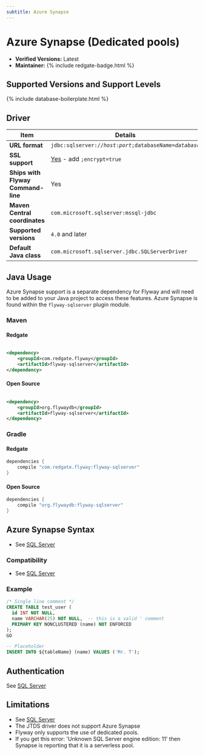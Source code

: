 ```yaml
---
subtitle: Azure Synapse
---
```

# Azure Synapse (Dedicated pools)
- **Verified Versions:** Latest
- **Maintainer:** {% include redgate-badge.html %}

## Supported Versions and Support Levels

{% include database-boilerplate.html %}

## Driver

| Item                               | Details                                                                                                                              |
|------------------------------------|--------------------------------------------------------------------------------------------------------------------------------------|
| **URL format**                     | <code>jdbc:sqlserver://<i>host</i>:<i>port</i>;databaseName=<i>database</i></code>                                                   |
| **SSL support**                    | [Yes](https://docs.microsoft.com/en-us/sql/connect/jdbc/connecting-with-ssl-encryption?view=sql-server-ver15) \- add `;encrypt=true` |
| **Ships with Flyway Command-line** | Yes                                                                                                                                  |
| **Maven Central coordinates**      | `com.microsoft.sqlserver:mssql-jdbc`                                                                                                 |
| **Supported versions**             | `4.0` and later                                                                                                                      |
| **Default Java class**             | `com.microsoft.sqlserver.jdbc.SQLServerDriver`                                                                                       |


## Java Usage
Azure Synapse support is a separate dependency for Flyway and will need to be added to your Java project to access these features.
Azure Synapse is found within the `flyway-sqlserver` plugin module.

### Maven
#### Redgate
```xml

<dependency>
    <groupId>com.redgate.flyway</groupId>
    <artifactId>flyway-sqlserver</artifactId>
</dependency>
```
#### Open Source
```xml

<dependency>
    <groupId>org.flywaydb</groupId>
    <artifactId>flyway-sqlserver</artifactId>
</dependency>
```

### Gradle
#### Redgate
```groovy
dependencies {
    compile "com.redgate.flyway:flyway-sqlserver"
}
```

#### Open Source
```groovy
dependencies {
    compile "org.flywaydb:flyway-sqlserver"
}
```

## Azure Synapse Syntax

- See [SQL Server](<Supported Databases/SQL Server Database>)

### Compatibility

- See [SQL Server](<Supported Databases/SQL Server Database>)

### Example

```sql
/* Single line comment */
CREATE TABLE test_user (
  id INT NOT NULL,
  name VARCHAR(25) NOT NULL,  -- this is a valid ' comment
  PRIMARY KEY NONCLUSTERED (name) NOT ENFORCED
);
GO

-- Placeholder
INSERT INTO ${tableName} (name) VALUES ('Mr. T');
```

## Authentication

See [SQL Server](<Supported Databases/SQL Server Database>)

## Limitations

- See [SQL Server](<Supported Databases/SQL Server Database>)
- The JTDS driver does not support Azure Synapse
- Flyway only supports the use of dedicated pools.
- If you get this error: 'Unknown SQL Server engine edition: 11' then Synapse is reporting that it is a serverless pool.
